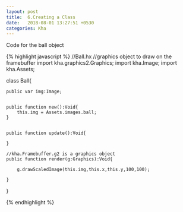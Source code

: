 ```yaml
---
layout: post
title:  6.Creating a Class
date:   2018-08-01 13:27:51 +0530
categories: Kha
---
```

Code for the ball object




{% highlight javascript %}
//Ball.hx
//graphics object to draw on the framebuffer
import kha.graphics2.Graphics;
import kha.Image;
import kha.Assets;

class Ball{

	public var img:Image;

	
	public function new():Void{
		this.img = Assets.images.ball;	
	}


	public function update():Void{
		
	}

    //kha.Framebuffer.g2 is a graphics object
	public function render(g:Graphics):Void{

		g.drawScaledImage(this.img,this.x,this.y,100,100);
	
	}
}


{% endhighlight %}





